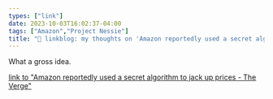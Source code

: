 ```yaml
---
types: ["link"]
date: 2023-10-03T16:02:37-04:00
tags: ["Amazon","Project Nessie"]
title: "🔗 linkblog: my thoughts on 'Amazon reportedly used a secret algorithm to jack up prices - The Verge'"
---
```

What a gross idea.

[link to "Amazon reportedly used a secret algorithm to jack up prices - The Verge"](https://www.theverge.com/2023/10/3/23901840/amazon-project-nessie-algorithm-antitrust-ftc-complaint)

